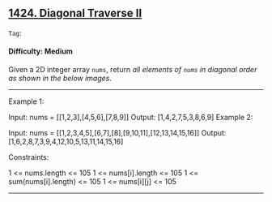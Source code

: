 ## [1424. Diagonal Traverse II](https://leetcode.com/problems/diagonal-traverse-ii)

```Tag```:

#### Difficulty: Medium

Given a 2D integer array ```nums```, return _all elements of ```nums``` in diagonal order as shown in the below images_.

---

Example 1:


Input: nums = [[1,2,3],[4,5,6],[7,8,9]]
Output: [1,4,2,7,5,3,8,6,9]
Example 2:


Input: nums = [[1,2,3,4,5],[6,7],[8],[9,10,11],[12,13,14,15,16]]
Output: [1,6,2,8,7,3,9,4,12,10,5,13,11,14,15,16]
 

Constraints:

1 <= nums.length <= 105
1 <= nums[i].length <= 105
1 <= sum(nums[i].length) <= 105
1 <= nums[i][j] <= 105

---
